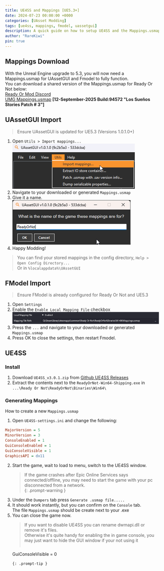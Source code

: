 ```yaml
---
title: UE4SS and Mappings [UE5.3+]
date: 2024-07-23 00:00:00 +0000
categories: [UAsset Modding]
tags: [ue4ss, mappings, fmodel, uassetgui]
description: A quick guide on how to setup UE4SS and the Mappings.usmap.
author: "RareKiwi"
pin: true
---
```


## Mappings Download
With the Unreal Engine upgrade to 5.3, you will now need a Mappings.usmap for UAssetGUI and Fmodel to fully function.  
You can download a shared version of the Mappings.usmap for Ready Or Not below:  
[Ready Or Mod Discord](https://discord.com/channels/925225229175906324/1143385363130351636)  
[UMG Mappings.usmap](/downloads/Mappings.usmap) **[12-September-2025 Build:94572 "Los Sueños Stories Patch # 3"]**  

## UAssetGUI Import
>Ensure UAssetGUI is updated for UE5.3 (Versions 1.0.1.0+)  

1. Open `Utils > Import mappings...`  
![UassetGUI_Mappings_1](/assets/UassetGUI_Mappings_1.png)  
2. Navigate to your downloaded or generated `Mappings.usmap`  
3. Give it a name.  
![UassetGUI_Mappings_2](/assets/UassetGUI_Mappings_2.png)
4. Happy Modding!  

>You can find your stored mappings in the config directory, `Help > Open Config Directory...`  
>Or in `%localappdata%\UAssetGUI`  


## FModel Import
>Ensure FModel is already configured for Ready Or Not and UE5.3 

1. Open `Settings`  
2. Enable the `Enable Local Mapping File` checkbox
![Fmodel_Mapping](/assets/FModel_mapping.png)  
3. Press the `...` and navigate to your downloaded or generated `Mappings.usmap`
4. Press OK to close the settings, then restart Fmodel.


## UE4SS

### Install

1. Download `UE4SS_v3.0.1.zip` from [Github UE4SS Releases](https://github.com/UE4SS-RE/RE-UE4SS/releases/)  
2. Extract the contents next to the `ReadyOrNot-Win64-Shipping.exe` in  
`...\Ready Or Not\ReadyOrNot\Binaries\Win64\`

### Generating Mappings

How to create a new `Mappings.usmap`

1. Open `UE4SS-settings.ini` and change the following:
```ini
MajorVersion = 5
MinorVersion = 3
ConsoleEnabled = 1
GuiConsoleEnabled = 1
GuiConsoleVisible = 1
GraphicsAPI = dx11
```

2. Start the game, wait to load to menu, switch to the UE4SS window.  
	> If the game crashes after Epic Online Services says connected/offline, you may need to start the game with your pc disconnected from a network.  
	{: .prompt-warning }
3. Under the `Dumpers` tab press `Generate .usmap file.....`
4. It should work instantly, but you can confirm on the `Console` tab.  
The file `Mappings.usmap` should be create next to your .exe  
5. You can close the game now.  
	>If you want to disable UE4SS you can rename dwmapi.dll or remove it's files.  
	>Otherwise it's quite handy for enabling the in game console, you may just want to hide the GUI window if your not using it  
	>```ini
	GuiConsoleVisible = 0
	```
	{: .prompt-tip }